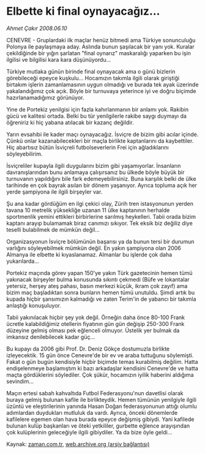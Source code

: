 # Elbette ki final oynayacağız...

*Ahmet Çakır 2008.06.10*

<tr><td class="metin" colspan="2" style="padding-top: 20px; padding-left: 5px; padding-right: 10px;">CENEVRE - Gruplardaki ilk maçlar henüz bitmedi ama Türkiye sonunculuğu Polonya ile paylaşmaya aday. Aslında bunun şaşılacak bir yanı yok. Kuralar çekildiğinde bir yığın şarlatan "final oynarız" maskaralığı yaparken bu işin ilgilisi ve bilgilisi kara kara düşünüyordu...</td></tr><tr><td class="metin" colspan="2" style="padding-top: 20px; padding-left: 5px; padding-right: 10px;"><p>Türkiye mutlaka günün birinde final oynayacak ama o günü bizlerin görebileceği epeyce kuşkulu... Hocamızın takımla ilgili olarak giriştiği birtakım işlerin zamanlamasının uygun olmadığı ve burada tek ayak üzerinde yakalandığımız çok açık. Böyle bir turnuvaya yeterince iyi ve doğru biçimde hazırlanamadığımız görünüyor.
<p>Yine de Portekiz yenilgisi için fazla kahırlanmanın bir anlamı yok. Rakibin gücü ve kalitesi ortada. Belki bu tür yenilgilerle rakibe saygı duymayı da öğreniriz ki hiç yabana atılacak bir kazanç değildir.
<p>Yarın evsahibi ile kader maçı oynayacağız. İsviçre de bizim gibi acılar içinde. Çünkü onlar kazanabilecekleri bir maçla birlikte kaptanlarını da kaybettiler. Hiç abartısız bütün İsviçreli futbolseverlerin Frei için ağladıklarını söyleyebilirim.
<p>İsviçreliler kupayla ilgili duygularını bizim gibi yaşamıyorlar. İnsanların davranışlarından bunu anlamaya çalışırsanız bu ülkede böyle büyük bir turnuvanın yapıldığını bile fark edemeyebilirsiniz. Buna karşılık belki de ülke tarihinde en çok bayrak asılan bir dönem yaşanıyor. Ayrıca topluma açık her yerde şampiyona ile ilgili birşeyler var. 
<p>Şu ana kadar gördüğüm en ilgi çekici olay, Zürih tren istasyonunun yerden tavana 10 metrelik yüksekliğe uzanan 11 ülke kaptanının herhalde sportmenlik yemini ettikleri birbirlerine sarılmış heykelleri. Tabii orada bizim kaptanı arayıp bulamamak biraz canımızı sıkıyor. Tek eksik biz değiliz diye teselli bulabilmek de mümkün değil...
<p>Organizasyonun İsviçre bölümünün başarısı ya da bunun tersi bir durumun varlığını söyleyebilmek mümkün değil. En yakın şampiyona olan 2006 Almanya ile elbette ki kıyaslanamaz. Almanlar bu işlerde çok daha yukarılarda...
<p>Portekiz maçında görev yapan 150'ye yakın Türk gazetecinin hemen tümü yakınacak birşeyler bulma konusunda sıkıntı çekmedi (Büfe ve lokantalar yetersiz, herşey ateş pahası, basın merkezi küçük, ikram çok zayıf) ama bizim maç başladıktan sonra bunların hemen tümü unutuldu. Şimdi artık bu kupada hiçbir şansımızın kalmadığı ve zaten Terim'in de yabancı bir takımla anlaştığı konuşuluyor.
<p>Tabii yakınılacak hiçbir şey yok değil. Örneğin daha önce 80-100 Frank ücretle kalabildiğimiz otellerin fiyatının gün gün değişip 250-300 Frank düzeyine gelmiş olması pek eğlenceli olmuyor. Üstelik yer bulmak da imkansız denilebilecek kadar güç...
<p>Bu kupayı da 2006 gibi Prof. Dr. Deniz Gökçe dostumuzla birlikte izleyecektik. 15 gün önce Cenevre'de bir ev ve araba tuttuğunu söylemişti. Fakat o gün bugün kendisiyle hiçbir biçimde temas kurabilmiş değilim. Hatta endişelenmeye başlamıştım ki bazı arkadaşlar kendisini Cenevre'de ve hatta maçta gördüklerini söylediler. Çok şükür, hocamızın iyilik haberini aldığıma sevindim...
<p>Maçın ertesi sabah kahvaltıda Futbol Federasyonu'nun davetlisi olarak buraya gelmiş bulunan kafile ile birlikteydik. Hemen tümünün yenilgiyle ilgili üzüntü ve eleştirilerinin yanında Hasan Doğan federasyonunun attığı olumlu adımlardan duydukları mutluluk da vardı. Ayrıca, önceki dönemlerde kafilelere egemen olan hava burada epeyce değişmiş gibiydi. Yani kafilede bulunan kulüp başkanları ve öteki yetkililer, gurbette eğlence arayışından çok kulüplerinin geleceğiyle ilgili gibiydiler. Ya da bize öyle geldi...<br/></p></p></p></p></p></p></p></p></p></p></td></tr>

Kaynak: [zaman.com.tr](http://zaman.com.tr/yazar.do?yazino=700278), [web.archive.org (arşiv bağlantısı)](http://web.archive.org/web/20080804181227/http://www.zaman.com.tr:80/yazar.do?yazino=700278)
